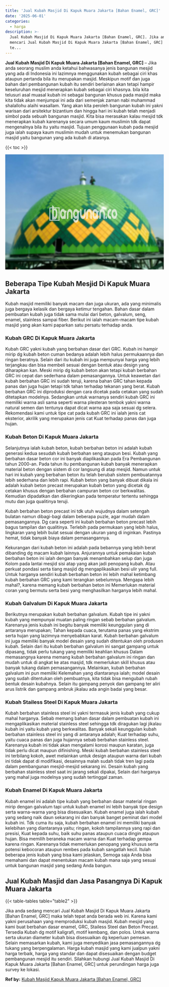 ```yaml
---
title: 'Jual Kubah Masjid Di Kapuk Muara Jakarta [Bahan Enamel, GRC]'
date: '2025-06-01'
categories:
  - harga
description: >-
  Jual Kubah Masjid Di Kapuk Muara Jakarta [Bahan Enamel, GRC]. Jika anda sedang
  mencari Jual Kubah Masjid Di Kapuk Muara Jakarta [Bahan Enamel, GRC] maka
  te...
---
```


**Jual Kubah Masjid Di Kapuk Muara Jakarta \[Bahan Enamel, GRC\]** – Jika anda seorang muslim anda ketahui bahwasanya jenis bangunan mesjid yang ada di Indonesia ini lazimnya menggunakan kubah sebagai ciri khas ataupun pertanda bila itu merupakan masjid. Meskipun motif dan juga bahan dari pembangunan kubah itu sendiri berlainan akan tetapi hampir keseluruhan mesjid menerapkan kubah sebagai ciri khasnya. bila kita telusuri asal muasal kubah ini sebagai bangunan khusus pada masjid maka kita tidak akan menjumpai ini ada dari semenjak zaman nabi muhammad shalallohu alaihi wasallam. Yang akan kita peroleh bangunan kubah ini yakni warisan dari arsitektur bizantium dan hingga hari ini kubah telah menjadi simbol pada sebuah bangunan masjid. Kita bisa merasakan kalau mesjid tdk menerapkan kubah karenanya secara umum kaum muslimin tdk dapat mengenalnya bila itu yaitu masjid. Tujuan penggunaan kubah pada mesjid juga ialah supaya kaum muslimin mudah untuk menemukan bangunan masjid yaitu bangunan yang ada kubah di atasnya.

{{< toc >}}

![Jual Kubah Masjid Di Kapuk Muara Jakarta [Bahan Enamel, GRC]](/images/jual-kubah-masjid-12.png)

## Beberapa Tipe Kubah Mesjid Di Kapuk Muara Jakarta

Kubah masjid memiliki banyak macam dan juga ukuran, ada yang minimalis juga bergaya kelasik dan bergaya ketimur tengahan. Bahan dasar dalam pembuatan kubah juga tidak sama mulai dari beton, galvalum, seng, enamel, stainless sampai fiber. Berikut ini ialah macam-macam tipe kubah masjid yang akan kami paparkan satu persatu terhadap anda.

### Kubah GRC Di Kapuk Muara Jakarta

Kubah GRC yakni kubah yang berbahan dasar dari GRC. Kubah ini hampir mirip dg kubah beton cuman bedanya adalah lebih halus permukaannya dan ringan beratnya. Selain dari itu kubah ini juga mempunyai harga yang lebih terjangkau dan bisa membeli sesuai dengan bentuk atau design yang diharapkan kan. Meski mirip dg kubah beton akan tetapi kubah berbahan GRC ini cepat dan sederhana dalam pemasangannya. Untuk keawetan dari kubah berbahan GRC ini sudah teruji, karena bahan GRC tahan kepada panas dan juga hujan tetapi tdk tahan terhadap tekanan yang berat. Kubah berbahan GRC ini diproduksi dengan cara dicetak pada cetakan yang sudah ditetapkan modelnya. Sedangkan untuk warnanya sendiri kubah GRC ini memiliki warna asli sama seperti warna plesteran tembok yakni warna natural semen dan tentunya dapat dicat warna apa saja sesuai dg selera. Rekomendasi kami untuk tipe cat pada kubah GRC ini ialah jenis cat eksterior, akrilik yang merupakan jenis cat Kuat terhadap panas dan juga hujan.

### Kubah Beton Di Kapuk Muara Jakarta

Selanjutnya ialah kubah beton, kubah berbahan beton ini adalah kubah generasi kedua sesudah kubah berbahan seng ataupun besi. Kubah yang berbahan dasar beton cor ini banyak diaplikasikan pada Era Pembangunan tahun 2000-an. Pada tahun itu pembangunan kubah banyak menerapkan material beton dengan sistem di cor langsung di atap mesjid. Namun untuk hari ini kubah yang berbahan beton itu telah berubah sistem pembuatannya lebih sederhana dan lebih rapi. Kubah beton yang banyak dibuat dikala ini adalah kubah beton precast merupakan kubah beton yang dicetak dg cetakan khusus dengan berbahan campuran beton cor berkwalitas. Kemudian dipadatkan dan dikeringkan pada temperatur tertentu sehingga mutu dan juga qualitinya teruji.

Kubah berbahan beton precast ini tdk utuh wujudnya dalam setengah bulatan namun dibagi-bagi dalam beberapa puzle, agar mudah dalam pemasangannya. Dg cara seperti ini kubah berbahan beton precast lebih bagus tampilan dan qualitinya. Terlebih pada permukaan yang lebih halus, lingkaran yang lebih bulat sesuai dengan ukuran yang di inginkan. Pastinya hemat, tidak banyak biaya dalam pemasangannya.

Kekurangan dari kubah beton ini adalah pada bebannya yang lebih berat dibanding dg macam kubah lainnya. Anjurannya untuk pemakaian kubah berbahan beton ini ialah dengan banyak menambahkan selup dan juga Kolom pada lantai mesjid sisi atap yang akan jadi penopang kubah. Atau perkuat pondasi serta tiang masjid dg mengaplikasikan besi ulir yang full. Untuk harganya sendiri kubah berbahan beton ini lebih mahal ketimbang kubah berbahan GRC yang kami terangkan sebelumnya. Mengapa lebih mahal?, karena memang kubah berbahan beton ini Memerlukan material coran yang bermutu serta besi yang menghasilkan harganya lebih mahal.

### Kubah Galvalum Di Kapuk Muara Jakarta

Berikutnya merupakan kubah berbahan galvalum. Kubah tipe ini yakni kubah yang mempunyai muatan paling ringan sebab berbahan galvalum. Karenanya jenis kubah ini begitu banyak memiliki keunggulan yang di antaranya merupakan; Tahan kepada cuaca, terutama panas yang ekstrim serta hujan yang lazimnya menyebabkan karat. Kubah berbahan galvalum ini juga memiliki banyak model desain yang sudah ditentukan oleh produsen kubah. Selain dari itu kubah berbahan galvalum ini sangat gampang untuk dipasang, tidak perlu tukang yang memiliki keahlian khusus Dalam memasangnya karena memang kubah berbahan galvalum ini ringan dan mudah untuk di angkat ke atas masjid, tdk memerlukan skill khusus atau banyak tukang dalam pemasangannya. Melainkan, kubah berbahan galvalum ini pun memiliki Kelemahan yang diantaranya ialah; model desain yang sudah ditentukan oleh pembuatnya, kita tidak bisa mengubah rubah bentuk desain kubahnya. Selain itu gampang penyok dan gampang ter aliri arus listrik dan gampang ambruk jikalau ada angin badai yang besar.

### Kubah Stailess Steel Di Kapuk Muara Jakarta

Kubah berbahan stainless steel ini yakni termasuk jenis kubah yang cukup mahal harganya. Sebab memang bahan dasar dalam pembuatan kubah ini mengaplikasikan material stainless steel sehingga tdk diragukan lagi jikalau kubah ini yaitu kubah yang berkwalitas. Banyak sekali keunggulan kubah berbahan stainless steel ini yang di antaranya adalah; Kuat terhadap suhu, yaitu cuaca panas dan juga hujannya sebab berbahan stainless steel. Karenanya kubah ini tidak akan mengalami korosi maupun karatan, juga tidak perlu dicat maupun difinishing. Meski kubah berbahan stainless steel ini terbilang kokoh, awet melainkan untuk design ataupun warna dari kubah ini tidak dapat di modifikasi, desainnya malah sudah tidak tren lagi pada dalam pembangunan mesjid-mesjid sekarang ini. Desain kubah yang berbahan stainless steel saat ini jarang sekali dipakai, Selain dari harganya yang mahal juga modelnya yang sudah tertinggal zaman.

### Kubah Enamel Di Kapuk Muara Jakarta

Kubah enamel ini adalah tipe kubah yang berbahan dasar material ringan mirip dengan galvalum tapi untuk kubah enamel ini lebih banyak tipe design serta warna-warna yang bisa disesuaikan. Kubah enamel juga ialah kubah yang sedang naik daun sekarang ini dan banyak banget peminat dari model kubah ini. Tdk cuma itu saja, kubah berbahan enamel ini memiliki banyak kelebihan yang diantaranya yaitu; ringan, kokoh tampilannya yang rapi dan presisi, Kuat kepada suhu, baik suhu panas ataupun cuaca dingin ataupun hujan. Bisa memilih beraneka macam warna dan Kuat terhadap gempa karena ringan. Karenanya tidak memerlukan penopang yang khusus serta potensi kebocoran ataupun rembes pada kubah sangatlah kecil. Itulah beberapa jenis kubah yang bisa kami jelaskan, Semoga saja Anda bisa memahami dan dapat menentukan macam kubah mana saja yang sesuai untuk bangunan masjid yang sedang Anda bangun.

## Jual Kubah Masjid dan Jasa Pasangnya Di Kapuk Muara Jakarta

{{< table-tables table="table2" >}}

Jika anda sedang mencari Jual Kubah Masjid Di Kapuk Muara Jakarta \[Bahan Enamel, GRC\] maka telah tepat anda berada web ini. Karena kami yakni perusahaan yang memproduksi kubah masjid. Kubah mesjid yang kami buat berbahan dasar enamel, GRC, Stailess Steel dan Beton Precast. Tersedia Kubah dg motif kaligrafi, motif kembang, dan polos. Untuk warna serta ukuran diameter kubah bisa disesuaikan dg keperluan pemesan. Selain memasarkan kubah, kami juga menyedikan jasa pemasangannya dg tukang yang berpengalaman. Harga kubah masjid yang kami jualpun yakni harga terbaik, harga yang standar dan dapat disesuaikan dengan budget pembangunan mesjid itu sendiri. Silahkan hubungi Jual Kubah Masjid Di Kapuk Muara Jakarta \[Bahan Enamel, GRC\] untuk perundingan harga juga survey ke lokasi.

**Ref by:** [Kubah Masjid Kapuk Muara Jakarta [Bahan Enamel, GRC]](https://id.wikipedia.org/wiki/Kubah)
